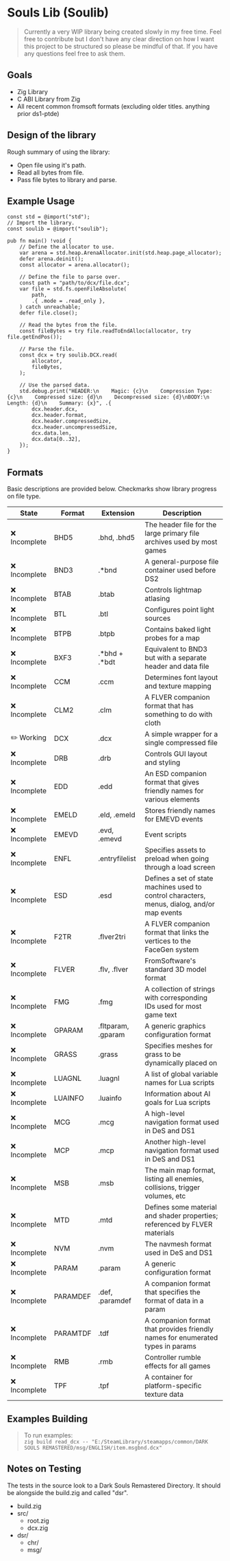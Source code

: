 # Souls Lib (Soulib)

> Currently a very WIP library being created slowly in my free time. Feel free to contribute but I don't have any clear direction on how I want this project to be structured so please be mindful of that. If you have any questions feel free to ask them.

## Goals

- Zig Library
- C ABI Library from Zig
- All recent common fromsoft formats (excluding older titles. anything prior ds1-ptde)

## Design of the library

Rough summary of using the library:

- Open file using it's path.
- Read all bytes from file.
- Pass file bytes to library and parse.

## Example Usage

```zig
const std = @import("std");
// Import the library.
const soulib = @import("soulib");

pub fn main() !void {
    // Define the allocator to use.
    var arena = std.heap.ArenaAllocator.init(std.heap.page_allocator);
    defer arena.deinit();
    const allocator = arena.allocator();

    // Define the file to parse over.
    const path = "path/to/dcx/file.dcx";
    var file = std.fs.openFileAbsolute(
        path,
        .{ .mode = .read_only },
    ) catch unreachable;
    defer file.close();

    // Read the bytes from the file.
    const fileBytes = try file.readToEndAlloc(allocator, try file.getEndPos());

    // Parse the file.
    const dcx = try soulib.DCX.read(
        allocator,
        fileBytes,
    );
    
    // Use the parsed data.
    std.debug.print("HEADER:\n    Magic: {c}\n    Compression Type: {c}\n    Compressed size: {d}\n    Decompressed size: {d}\nBODY:\n    Length: {d}\n    Summary: {x}", .{
        dcx.header.dcx,
        dcx.header.format,
        dcx.header.compressedSize,
        dcx.header.uncompressedSize,
        dcx.data.len,
        dcx.data[0..32],
    });
}
```

## Formats

Basic descriptions are provided below. Checkmarks show library progress on file type.

State | Format | Extension | Description
------ | ------ | --------- | -----------
❌ Incomplete |  BHD5 | .bhd, .bhd5 | The header file for the large primary file archives used by most games
❌ Incomplete |  BND3 | .\*bnd | A general-purpose file container used before DS2
❌ Incomplete  |  BTAB | .btab | Controls lightmap atlasing
❌ Incomplete  |  BTL | .btl | Configures point light sources
❌ Incomplete  |  BTPB | .btpb | Contains baked light probes for a map
❌ Incomplete  |  BXF3 | .\*bhd + .\*bdt | Equivalent to BND3 but with a separate header and data file
❌ Incomplete  |  CCM | .ccm | Determines font layout and texture mapping
❌ Incomplete  |  CLM2 | .clm | A FLVER companion format that has something to do with cloth
✏️ Working  |  DCX | .dcx | A simple wrapper for a single compressed file
❌ Incomplete |  DRB | .drb | Controls GUI layout and styling
❌ Incomplete |  EDD | .edd | An ESD companion format that gives friendly names for various elements
❌ Incomplete |  EMELD | .eld, .emeld | Stores friendly names for EMEVD events
❌ Incomplete |  EMEVD | .evd, .emevd | Event scripts
❌ Incomplete |  ENFL | .entryfilelist | Specifies assets to preload when going through a load screen
❌ Incomplete |  ESD | .esd | Defines a set of state machines used to control characters, menus, dialog, and/or map events
❌ Incomplete |  F2TR | .flver2tri | A FLVER companion format that links the vertices to the FaceGen system
❌ Incomplete |  FLVER | .flv, .flver | FromSoftware's standard 3D model format
❌ Incomplete |  FMG | .fmg | A collection of strings with corresponding IDs used for most game text
❌ Incomplete |  GPARAM | .fltparam, .gparam | A generic graphics configuration format
❌ Incomplete |  GRASS | .grass | Specifies meshes for grass to be dynamically placed on
❌ Incomplete |  LUAGNL | .luagnl | A list of global variable names for Lua scripts
❌ Incomplete |  LUAINFO | .luainfo | Information about AI goals for Lua scripts
❌ Incomplete |  MCG | .mcg | A high-level navigation format used in DeS and DS1
❌ Incomplete |  MCP | .mcp | Another high-level navigation format used in DeS and DS1
❌ Incomplete |  MSB | .msb | The main map format, listing all enemies, collisions, trigger volumes, etc
❌ Incomplete |  MTD | .mtd | Defines some material and shader properties; referenced by FLVER materials
❌ Incomplete |  NVM | .nvm | The navmesh format used in DeS and DS1
❌ Incomplete |  PARAM | .param | A generic configuration format
❌ Incomplete |  PARAMDEF | .def, .paramdef | A companion format that specifies the format of data in a param
❌ Incomplete |  PARAMTDF | .tdf | A companion format that provides friendly names for enumerated types in params
❌ Incomplete |  RMB | .rmb | Controller rumble effects for all games
❌ Incomplete |  TPF | .tpf | A container for platform-specific texture data

## Examples Building

> To run examples:  
`zig build read_dcx -- "E:/SteamLibrary/steamapps/common/DARK SOULS REMASTERED/msg/ENGLISH/item.msgbnd.dcx"`

## Notes on Testing

The tests in the source look to a Dark Souls Remastered Directory. It should be alongside the build.zig and called "dsr".

- build.zig
- src/
  - root.zig
  - dcx.zig
- dsr/
  - chr/
  - msg/

